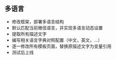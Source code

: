 ## 多语言

- 修改框架，部署多语言结构
- 默认匹配当前微信语言，并实现多语言动态设置
- 提取所有描述文字
- 编写相关语言字典对照配置（中文，英文，...）
- 逐一修改所有模板页面，替换原描述文字为变量引用
- 测试后上线
